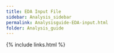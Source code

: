 ```yaml
---
title: EDA Input File
sidebar: Analysis_sidebar
permalink: Analysisguide-EDA-input.html
folder: Analysis_guide
---
```


<link rel="stylesheet" href="css/theme-purple.css">

{% include links.html %}
